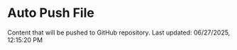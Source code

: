 # Auto Push File

Content that will be pushed to GitHub repository.
Last updated: 06/27/2025, 12:15:20 PM